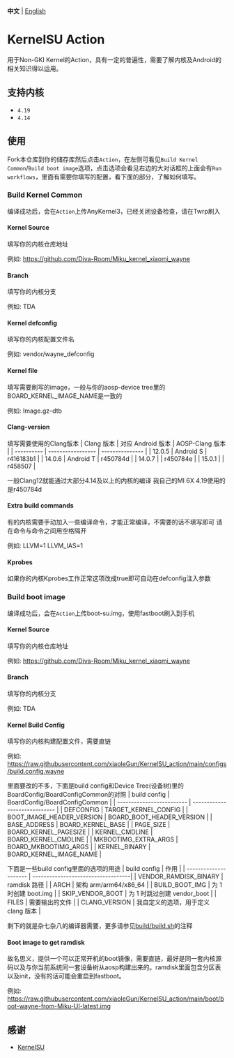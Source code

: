 **中文** | [English](README_EN.md)

# KernelSU Action
用于Non-GKI Kernel的Action，具有一定的普遍性，需要了解内核及Android的相关知识得以运用。

## 支持内核
- `4.19`
- `4.14`
## 使用
Fork本仓库到你的储存库然后点击`Action`，在左侧可看见`Build Kernel Common`/`Build boot image`选项，点击选项会看见右边的大对话框的上面会有`Run workflows`，里面有需要你填写的配置，看下面的部分，了解如何填写。
### Build Kernel Common
编译成功后，会在`Action`上传AnyKernel3，已经关闭设备检查，请在Twrp刷入
#### Kernel Source
填写你的内核仓库地址

例如: https://github.com/Diva-Room/Miku_kernel_xiaomi_wayne
#### Branch
填写你的内核分支

例如: TDA
#### Kernel defconfig
填写你的内核配置文件名

例如: vendor/wayne_defconfig
#### Kernel file
填写需要刷写的image，一般与你的aosp-device tree里的BOARD_KERNEL_IMAGE_NAME是一致的

例如: Image.gz-dtb
#### Clang-version
填写需要使用的Clang版本
| Clang 版本 | 对应 Android 版本 | AOSP-Clang 版本 |
| ---------- | ----------------- | --------------- |
| 12.0.5     | Android S         | r416183b1       |
| 14.0.6     | Android T         | r450784d        |
| 14.0.7     |                   | r450784e        |
| 15.0.1     |                   | r458507         |

一般Clang12就能通过大部分4.14及以上的内核的编译
我自己的MI 6X 4.19使用的是r450784d
#### Extra build commands
有的内核需要手动加入一些编译命令，才能正常编译，不需要的话不填写即可
请在命令与命令之间用空格隔开

例如: LLVM=1 LLVM_IAS=1
#### Kprobes
如果你的内核Kprobes工作正常这项改成true即可自动在defconfig注入参数
### Build boot image
编译成功后，会在`Action`上传boot-su.img，使用fastboot刷入到手机
#### Kernel Source
填写你的内核仓库地址

例如: https://github.com/Diva-Room/Miku_kernel_xiaomi_wayne
#### Branch
填写你的内核分支

例如: TDA
#### Kernel Build Config
填写你的内核构建配置文件，需要直链

例如: https://raw.githubusercontent.com/xiaoleGun/KernelSU_action/main/configs/build.config.wayne

里面要改的不多，下面是build config和Device Tree(设备树)里的BoardConfig/BoardConfigCommon的对照
| build config              | BoardConfig/BoardConfigCommon |
| ------------------------- | ----------------------------- |
| DEFCONFIG                 | TARGET_KERNEL_CONFIG          |
| BOOT_IMAGE_HEADER_VERSION | BOARD_BOOT_HEADER_VERSION     |
| BASE_ADDRESS              | BOARD_KERNEL_BASE             |
| PAGE_SIZE                 | BOARD_KERNEL_PAGESIZE         |
| KERNEL_CMDLINE            | BOARD_KERNEL_CMDLINE          |
| MKBOOTIMG_EXTRA_ARGS      | BOARD_MKBOOTIMG_ARGS          |
| KERNEL_BINARY             | BOARD_KERNEL_IMAGE_NAME       |

下面是一些build config里面的选项的用途
| build config          | 作用                               |
| --------------------- | -----------------------------------|
| VENDOR_RAMDISK_BINARY | ramdisk 路径                        |
| ARCH                  | 架构 arm/arm64/x86_64               |
| BUILD_BOOT_IMG        | 为 1 时创建 boot.img                 |
| SKIP_VENDOR_BOOT      | 为 1 时跳过创建 vendor_boot          |
| FILES                 | 需要输出的文件                       |
| CLANG_VERSION         | 我自定义的选项，用于定义 clang 版本     |

剩下的就是杂七杂八的编译器需要，更多请参见[build/build.sh](https://android.googlesource.com/kernel/build/+/refs/heads/master-kernel-build-2022/build.sh)的注释
#### Boot image to get ramdisk
故名思义，提供一个可以正常开机的boot镜像，需要直链，最好是同一套内核源码以及与你当前系统同一套设备树从aosp构建出来的。ramdisk里面包含分区表以及init，没有的话可能会重启到fastboot。

例如: https://raw.githubusercontent.com/xiaoleGun/KernelSU_action/main/boot/boot-wayne-from-Miku-UI-latest.img

## 感谢
- [KernelSU](https://github.com/tiann/KernelSU)
